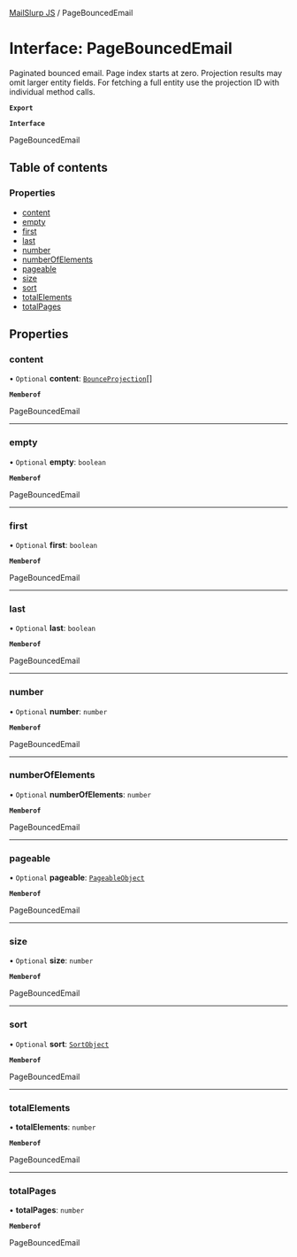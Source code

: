 [MailSlurp JS](../README.md) / PageBouncedEmail

# Interface: PageBouncedEmail

Paginated bounced email. Page index starts at zero. Projection results may omit larger entity fields. For fetching a full entity use the projection ID with individual method calls.

**`Export`**

**`Interface`**

PageBouncedEmail

## Table of contents

### Properties

- [content](PageBouncedEmail.md#content)
- [empty](PageBouncedEmail.md#empty)
- [first](PageBouncedEmail.md#first)
- [last](PageBouncedEmail.md#last)
- [number](PageBouncedEmail.md#number)
- [numberOfElements](PageBouncedEmail.md#numberofelements)
- [pageable](PageBouncedEmail.md#pageable)
- [size](PageBouncedEmail.md#size)
- [sort](PageBouncedEmail.md#sort)
- [totalElements](PageBouncedEmail.md#totalelements)
- [totalPages](PageBouncedEmail.md#totalpages)

## Properties

### content

• `Optional` **content**: [`BounceProjection`](BounceProjection.md)[]

**`Memberof`**

PageBouncedEmail

___

### empty

• `Optional` **empty**: `boolean`

**`Memberof`**

PageBouncedEmail

___

### first

• `Optional` **first**: `boolean`

**`Memberof`**

PageBouncedEmail

___

### last

• `Optional` **last**: `boolean`

**`Memberof`**

PageBouncedEmail

___

### number

• `Optional` **number**: `number`

**`Memberof`**

PageBouncedEmail

___

### numberOfElements

• `Optional` **numberOfElements**: `number`

**`Memberof`**

PageBouncedEmail

___

### pageable

• `Optional` **pageable**: [`PageableObject`](PageableObject.md)

**`Memberof`**

PageBouncedEmail

___

### size

• `Optional` **size**: `number`

**`Memberof`**

PageBouncedEmail

___

### sort

• `Optional` **sort**: [`SortObject`](SortObject.md)

**`Memberof`**

PageBouncedEmail

___

### totalElements

• **totalElements**: `number`

**`Memberof`**

PageBouncedEmail

___

### totalPages

• **totalPages**: `number`

**`Memberof`**

PageBouncedEmail
